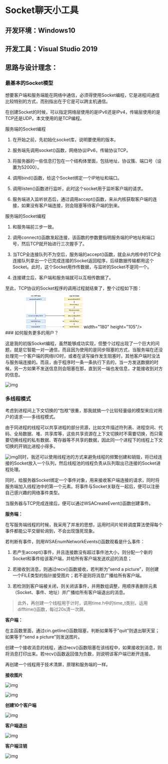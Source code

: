# Socket聊天小工具

## 开发环境：Windows10

## 开发工具：Visual Studio 2019

## 思路与设计理念：

### 最基本的Socket模型

想要客户端和服务端能在网络中通信，必须得使用Socket编程，它是进程间通信比较特别的方式，而别指出在于它是可以跨主机通信。

在创建Socket的时候，可以指定网络层使用的是IPv6还是IPv4，传输层使用的是TCP还是UDP。本文使用的是TCP编程。

服务端的Socket编程

1. 在开始之前，先初始化socket库，说明要使用的版本。

2. 服务端先调用socket()函数，网络协议IPv6，传输协议TCP。

3. 将服务器的一些信息打包在一个结构体里面，包括地址、协议簇、端口号（设置为52000）。

4. 调用bind()函数，给这个Socket绑定一个IP地址和端口。

5. 调用listen()函数进行监听，此时这个socket用于监听客户端的请求。

6. 服务端进入监听状态后，通过调用accept()函数，来从内核获取客户端的连接，如果没有客户端连接，则会阻塞等待客户端的到来。

服务端的Socket编程

1. 和服务端前三步一致。

2. 调用connect()函数发起连接，该函数的参数要指明服务端的IP地址和端口号，然后TCP就开始进行三次握手了。

3. 当TCP全连接队列不为空后，服务端的accept()函数，就会从内核中的TCP全连接队列拿出一个已完成连接的Socket返回程序，后续数据传输都用这个Socket。此时，这个Socket用作传数据，与监听的Socket不是同一个。

4. 连接建立后，客户端和服务端就可以互相传数据了。

至此，TCP协议的Socket程序的调用过程就结束了，整个过程如下图：



<div align=center>
<img src="https://github.com/JehanRio/Socket_ChatGroup/blob/main/img/clip_image002.jpg" width="180" height="105"> width="180" height="105"/>
</div>
### 如何服务更多的用户？

这是我的初版Socket编程，虽然能够成功实现，但整个过程出现了一个巨大的问题，就是它智能一对一通信，而且因为使用的是同步阻塞的方式，当服务端在还没处理完一个客户端的网络I/O时，或者在读写操作发生阻塞时，其他客户端时没法与服务端连接的。而且，由于程序时一条一条执行下去的，当一方发送数据的时候，另一方如果不发送信息则会阻塞在那，直到另一端也发信息，才能接收到对方的信息。

![img](E:\图片\Typora_image\clip_image004.jpg)

 

 

### 多线程模式

考虑到进程间上下文切换的“包袱”很重，那我就搞一个比较轻量级的模型来应对用户的请求——多线程模式。

由于同进程的线程可以共享进程的部分资源，比如文件描述符列表、进程空间、代码、全局数据、堆、共享库等，这些共享资源在上下文切换时不需要切换，而只需要切换线程的私有数据、寄存器等不共享的数据，因此同一个进程下的线程上下文切换的开销比进程小得多。

![img](E:\图片\Typora_image\clip_image006.jpg)同时，我还可以使用线程池的方式来避免线程的频繁创建和销毁，将已经连接的Socket放入一个队列，然后线程池的线程负责从队列取出已连接的Socket进程处理。

同时，给服务器Socket绑定一个事件对象，用来接收客户端连接的请求，同时将服务端加入线程池中的第一个元素。将事件与Socket关联在一起后，便可以注册自己感兴趣的网络事件类型。

当服务器与TCP完成连接后，便可以通过WSACreateEvent()函数创建事件。

**服务端：**

在写服务端线程的时候，我采用了并发的思想，运用时间片轮转调度算法使得每个事件都能公平交替轮询到，不会出现饿死现象。

若判断有事件，则用WSAEnumNetworkEvents()函数观看是什么事件：

1. 若产生accept()事件，并且连接数没有超过事件池大小，则分配一个新的Socket和事件给该客户端，并给所有客户端发送欢迎的消息；

2. 若接收到消息，则通过recv()函数接收，若判断为”send a picture”，则创建一个FILE类型的指针接受图片；若不是则将消息广播给所有客户端。

3. 若检测到客户端被关闭，则关闭该事件，并用数组调整，用顺序表删除元素（Socket、事件、地址）并广播给所有客户端退出的消息。

> 此外，再创建一个线程用于计时，调用time.h中的time_t类别，运用difftime()函数，每过20s清一次屏。

**客户端：**

在主函数里面，通过cin.getline()函数阻塞，判断如果等于”quit”则退出聊天室；如果等于“send a picture”则发送图片。

创建一个接收消息的线程，通过recv()函数阻塞在该线程中，如果接收到消息，则将消息打印出来。若recv()函数返回值为负数，则说明该客户端已断开连接。

再创建一个线程用于技术清屏，原理和服务端的一样。

**接收图片**

![img](E:\图片\Typora_image\clip_image008.jpg)

![img](E:\图片\Typora_image\clip_image010.jpg)

**创建10个客户端**

![img](E:\图片\Typora_image\clip_image012.jpg)

**客户端退出**

![img](E:\图片\Typora_image\clip_image014.jpg)

**客户端注销**

![img](E:\图片\Typora_image\clip_image016.jpg)

